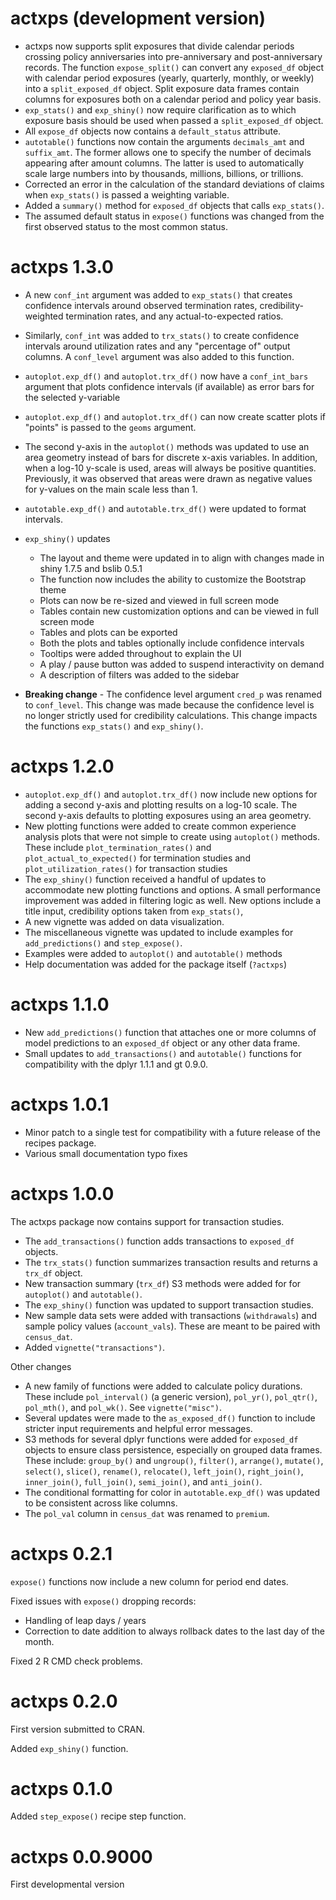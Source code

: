 # actxps (development version)

- actxps now supports split exposures that divide calendar periods crossing 
policy anniversaries into pre-anniversary and post-anniversary records. The 
function `expose_split()` can convert any `exposed_df` object with calendar 
period exposures (yearly, quarterly, monthly, or weekly) into a 
`split_exposed_df` object. Split exposure data frames contain columns for 
exposures both on a calendar period and policy year basis.
- `exp_stats()` and `exp_shiny()` now require clarification as to which exposure
basis should be used when passed a `split_exposed_df` object.
- All `expose_df` objects now contains a `default_status` attribute.
- `autotable()` functions now contain the arguments `decimals_amt` and 
`suffix_amt`. The former allows one to specify the number of decimals appearing
after amount columns. The latter is used to automatically scale large numbers 
into by thousands, millions, billions, or trillions.
- Corrected an error in the calculation of the standard deviations of claims 
when `exp_stats()` is passed a weighting variable.
- Added a `summary()` method for `exposed_df` objects that calls `exp_stats()`.
- The assumed default status in `expose()` functions was changed from the first
observed status to the most common status.

# actxps 1.3.0

- A new `conf_int` argument was added to `exp_stats()` that creates confidence 
intervals around observed termination rates, credibility-weighted termination 
rates, and any actual-to-expected ratios.
- Similarly, `conf_int` was added to `trx_stats()` to create confidence intervals around utilization rates and any "percentage of" output columns. A `conf_level`
argument was also added to this function.
- `autoplot.exp_df()` and `autoplot.trx_df()` now have a `conf_int_bars` argument 
that plots confidence intervals (if available) as error bars for the selected 
y-variable
- `autoplot.exp_df()` and `autoplot.trx_df()` can now create scatter plots if
"points" is passed to the `geoms` argument.
- The second y-axis in the `autoplot()` methods was updated to use an area 
geometry instead of bars for discrete x-axis variables. In addition, when a 
log-10 y-scale is used, areas will always be positive quantities. Previously,
it was observed that areas were drawn as negative values for y-values on the 
main scale less than 1.
- `autotable.exp_df()` and `autotable.trx_df()` were updated to format 
intervals.
- `exp_shiny()` updates

  - The layout and theme were updated in to align with changes made in shiny 
    1.7.5 and bslib 0.5.1
  - The function now includes the ability to customize the Bootstrap theme
  - Plots can now be re-sized and viewed in full screen mode
  - Tables contain new customization options and can be viewed in full screen mode
  - Tables and plots can be exported
  - Both the plots and tables optionally include confidence intervals
  - Tooltips were added throughout to explain the UI
  - A play / pause button was added to suspend interactivity on demand
  - A description of filters was added to the sidebar

- **Breaking change** - The confidence level argument `cred_p` was renamed to 
`conf_level`. This change was made because the confidence level is no longer 
strictly used for credibility calculations. This change impacts the functions
`exp_stats()` and `exp_shiny()`.

# actxps 1.2.0

- `autoplot.exp_df()` and `autoplot.trx_df()` now include new options for adding a second y-axis and plotting results on a log-10 scale. The second y-axis defaults to plotting exposures using an area geometry.
- New plotting functions were added to create common experience analysis plots that were not simple to create using `autoplot()` methods. These include `plot_termination_rates()` and `plot_actual_to_expected()` for termination studies and `plot_utilization_rates()` for transaction studies
- The `exp_shiny()` function received a handful of updates to accommodate new plotting functions and options. A small performance improvement was added in filtering logic as well. New options include a title input, credibility options taken from `exp_stats()`, 
- A new vignette was added on data visualization.
- The miscellaneous vignette was updated to include examples for `add_predictions()` and `step_expose()`.
- Examples were added to `autoplot()` and `autotable()` methods
- Help documentation was added for the package itself (`?actxps`)

# actxps 1.1.0

- New `add_predictions()` function that attaches one or more columns of model predictions to an `exposed_df` object or any other data frame.
- Small updates to `add_transactions()` and `autotable()` functions for compatibility with the dplyr 1.1.1 and gt 0.9.0.

# actxps 1.0.1

- Minor patch to a single test for compatibility with a future release of the recipes package.
- Various small documentation typo fixes

# actxps 1.0.0

The actxps package now contains support for transaction studies.

- The `add_transactions()` function adds transactions to `exposed_df` objects.
- The `trx_stats()` function summarizes transaction results and returns a 
`trx_df` object.
- New transaction summary (`trx_df`) S3 methods were added for for `autoplot()` 
and `autotable()`.
- The `exp_shiny()` function was updated to support transaction studies.
- New sample data sets were added with transactions (`withdrawals`) and 
sample policy values (`account_vals`). These are meant to be paired with 
`census_dat`.
- Added `vignette("transactions")`.

Other changes

- A new family of functions were added to calculate policy durations. These
include `pol_interval()` (a generic version), `pol_yr()`, `pol_qtr()`, 
`pol_mth()`, and `pol_wk()`. See `vignette("misc")`.
- Several updates were made to the `as_exposed_df()` function to include 
stricter input requirements and helpful error messages.
- S3 methods for several dplyr functions were added for `exposed_df` objects to 
ensure class persistence, especially on grouped data frames. These include:
`group_by()` and `ungroup()`, `filter()`, `arrange()`, `mutate()`, `select()`, 
`slice()`, `rename()`, `relocate()`, `left_join()`, `right_join()`, 
`inner_join()`, `full_join()`, `semi_join()`, and `anti_join()`.
- The conditional formatting for color in `autotable.exp_df()` was updated to 
be consistent across like columns.
- The `pol_val` column in `census_dat` was renamed to `premium`.

# actxps 0.2.1

`expose()` functions now include a new column for period end dates.

Fixed issues with `expose()` dropping records: 

- Handling of leap days / years
- Correction to date addition to always rollback dates to the last day of the 
month.

Fixed 2 R CMD check problems.

# actxps 0.2.0

First version submitted to CRAN.

Added `exp_shiny()` function.

# actxps 0.1.0

Added `step_expose()` recipe step function.

# actxps 0.0.9000

First developmental version
